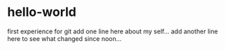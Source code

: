 # hello-world
first experience for git
add one line here about my self...
add another line here to see what changed since noon...
